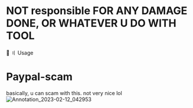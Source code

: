  # NOT responsible FOR ANY DAMAGE DONE, OR WHATEVER U DO WITH TOOL 
🚀 〢 Usage
# Paypal-scam
basically, u can scam with this. not very nice lol
![Annotation_2023-02-12_042953](https://user-images.githubusercontent.com/123809262/218313721-d65bdd8a-ce7f-49fe-8288-d263953b879c.png)
